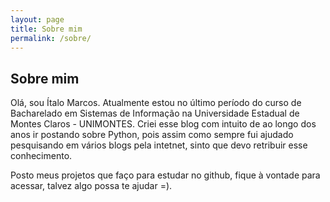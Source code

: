 ```yaml
---
layout: page
title: Sobre mim
permalink: /sobre/
---
```


## Sobre mim

Olá, sou Ítalo Marcos. Atualmente estou no último período do curso de Bacharelado em Sistemas de Informação
na Universidade Estadual de Montes Claros - UNIMONTES. Criei esse blog com intuito de ao longo dos anos ir
postando sobre Python, pois assim como sempre fui ajudado pesquisando em vários blogs pela intetnet, sinto 
que devo retribuir esse conhecimento.

Posto meus projetos que faço para estudar no github, fique à vontade para acessar, talvez algo possa te ajudar =).
